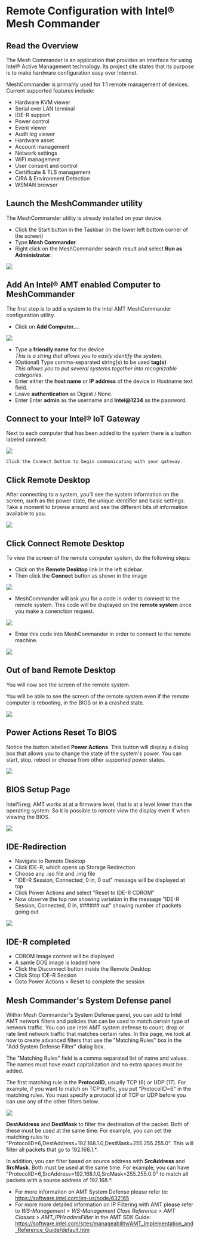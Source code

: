 

# Remote Configuration with Intel® Mesh Commander

## Read the Overview


The Mesh Commander is an application that provides an interface for using Intel® Active Management technology. Its project site states that its purpose is to make hardware configuration easy over Internet.

MeshCommander is primarily used for 1:1 remote management of devices. Current supported features include:

*   Hardware KVM viewer
*   Serial over LAN terminal
*   IDE-R support
*   Power control
*   Event viewer
*   Audit log viewer
*   Hardware asset
*   Account management
*   Network settings
*   WIFI management
*   User consent and control
*   Certificate & TLS management
*   CIRA & Environment Detection
*   WSMAN browser

## Launch the MeshCommander utility
The MeshCommander utility is already installed on your device.

*   Click the Start button in the Taskbar (in the lower left bottom corner of the screen) 
*   Type **Mesh Commander**.
*   Right click on the MeshCommander search result and select **Run as Administrator**.

![](images/launch.png)
## Add An Intel® AMT enabled Computer to MeshCommander
The first step is to add a system to the Intel AMT MeshCommander configuration utility. 

*   Click on **Add Computer...**.

![](images/001-Add-AMT-Computer.jpg)

*   Type a **friendly name** for the device<br/>
*This is a string that allows you to easily identify the system.*
*   (Optional) Type comma-separated string(s) to be used **tag(s)**<br/>
*This allows you to put several systems together into recognizable categories.*
*   Enter either the **host name** or **IP address** of the device in Hostname text field.
*   Leave **authentication** as Digest / None.
*   Enter Enter **admin** as the username and **Intel@1234** as the password.

## Connect to your Intel® IoT Gateway
Next to each computer that has been added to the system there is a button labeled connect.

![](images/003-Click-Connect.jpg)

    Click the Connect button to begin communicating with your gateway.
## Click Remote Desktop
After connecting to a system, you'll see the system information on the screen, such as the power state, the unique identifier and basic settings. Take a moment to browse around and see the different bits of information available to you.

![](images/004-Click-Remote-Desktop.jpg)

## Click Connect Remote Desktop
To view the screen of the remote computer system, do the following steps:

*   Click on the **Remote Desktop** link in the left sidebar.
*   Then click the **Connect** button as shown in the image

![](images/005-Click-Connect-Remote-Desktop.jpg)

* MeshCommander will ask you for a code in order to connect to the remote system. This code will be displayed on the **remote system** once you make a conenction request. 

![](images/amt_consent.jpg)

* Enter this code into MeshCommander in order to connect to the remote machine. 

![](images/AMT_Password_Input.jpg)

## Out of band Remote Desktop
You will now see the screen of the remote system.

You will be able to see the screen of the remote system even if the remote computer is rebooting, in the BIOS or in a crashed state.

![](images/006-Out-of-band-Remote-Desktop.jpg)
## Power Actions Reset To BIOS
Notice the button labelled **Power Actions**. This button will display a dialog box that allows you to change the state of the system's power. You can start, stop, reboot or choose from other supported power states.

![](images/007-Power-Actions-Reset-To-BIOS.jpg)

## BIOS Setup Page
Intel%reg; AMT works at at a firmware level, that is at a level lower than the operating system. So it is possible to remote view the display even if when viewing the BIOS.

![](images/008-BIOS-Setup-Page.jpg)

## IDE-Redirection
*   Navigate to Remote Desktop
*   Click IDE-R, which opens up Storage Redirection
*   Choose any .iso file and .img file
*   "IDE-R Session, Connected, 0 in, 0 out" message will be displayed at top
*   Click Power Actions and select "Reset to IDE-R CDROM"
*   Now observe the top row showing variation in the message "IDE-R Session, Connected, 0 in, ###### out" showing number of packets going out

![](images/009-IDE-Redirection.jpg)

## IDE-R completed
*   CDROM Image content will be displayed
*   A samle DOS image is loaded here
*   Click the Disconnect button inside the Remote Desktop
*   Click Stop IDE-R Session
*   Goto Power Actions > Reset to complete the session

## Mesh Commander's System Defense panel

Within Mesh Commander's System Defense panel, you can add to Intel AMT network filters and policies that can be used to match certain type of network traffic. You can use Intel AMT system defense to count, drop or rate limit network traffic that matches certain rules. In this page, we look at how to create advanced filters that use the "Matching Rules" box in the "Add System Defense Filter" dialog box.

The "Matching Rules" field is a comma separated list of name and values. The names must have exact capitalization and no extra spaces must be added.

The first matching rule is the **ProtocolID**, usually TCP (6) or UDP (17). For example, if you want to match on TCP traffic, you put "ProtocolID=6" in the matching rules. You must specify a protocol id of TCP or UDP before you can use any of the other filters below.

![](images/010-MeshCommanderMatchingRules.jpg)

**DestAddress** and **DestMask** to filter the destination of the packet. Both of these must be used at the same time. For example, you can set the matching rules to "ProtocolID=6,DestAddress=192.168.1.0,DestMask=255.255.255.0". This will filter all packets that go to 192.168.1.\*.

In addition, you can filter based on source address with **SrcAddress** and **SrcMask**. Both must be used at the same time. For example, you can have "ProtocolID=6,SrcAddress=192.168.1.0,SrcMask=255.255.0.0" to match all packets with a source address of 192.168.\*.

* For more information on AMT System Defense please refer to: https://software.intel.com/en-us/node/632165 
* For more more detailed information on IP Filtering with AMT please refer to *WS-Management > WS-Management Class Reference > AMT Classes > AMT_IPHeadersFilter* in the AMT SDK Guide: https://software.intel.com/sites/manageability/AMT_Implementation_and_Reference_Guide/default.htm
